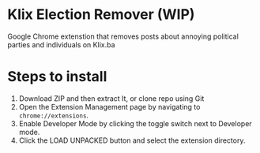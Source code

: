 # Klix Election Remover (WIP)
Google Chrome extenstion that removes posts about annoying political parties and individuals on Klix.ba

# Steps to install
1. Download ZIP and then extract It, or clone repo using Git
2. Open the Extension Management page by navigating to `chrome://extensions`.
3. Enable Developer Mode by clicking the toggle switch next to Developer mode.
4. Click the LOAD UNPACKED button and select the extension directory.


